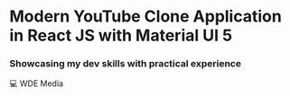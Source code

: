 # Modern YouTube Clone Application in React JS with Material UI 5


### Showcasing my dev skills with practical experience
💻 WDE Media
